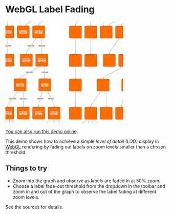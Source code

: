 <!--
 //////////////////////////////////////////////////////////////////////////////
 // @license
 // This file is part of yFiles for HTML.
 // Use is subject to license terms.
 //
 // Copyright (c) by yWorks GmbH, Vor dem Kreuzberg 28,
 // 72070 Tuebingen, Germany. All rights reserved.
 //
 //////////////////////////////////////////////////////////////////////////////
-->
# WebGL Label Fading

<img src="../../../doc/demo-thumbnails/webgl-label-fading.webp" alt="demo-thumbnail" height="320"/>

[You can also run this demo online](https://www.yworks.com/demos/view/webgl-label-fading/).

This demo shows how to achieve a simple _level of detail (LOD)_ display in [WebGL](https://docs.yworks.com/yfileshtml/#/dguide/webgl2) rendering by fading out labels on zoom levels smaller than a chosen threshold.

## Things to try

- Zoom into the graph and observe as labels are faded in at 50% zoom.
- Choose a label fade-out threshold from the dropdown in the toolbar and zoom in and out of the graph to observe the label fading at different zoom levels.

See the sources for details.
